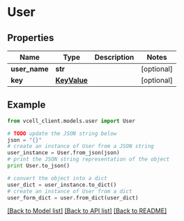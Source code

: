 # User


## Properties
Name | Type | Description | Notes
------------ | ------------- | ------------- | -------------
**user_name** | **str** |  | [optional] 
**key** | [**KeyValue**](KeyValue.md) |  | [optional] 

## Example

```python
from vcell_client.models.user import User

# TODO update the JSON string below
json = "{}"
# create an instance of User from a JSON string
user_instance = User.from_json(json)
# print the JSON string representation of the object
print User.to_json()

# convert the object into a dict
user_dict = user_instance.to_dict()
# create an instance of User from a dict
user_form_dict = user.from_dict(user_dict)
```
[[Back to Model list]](../README.md#documentation-for-models) [[Back to API list]](../README.md#documentation-for-api-endpoints) [[Back to README]](../README.md)


